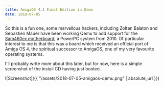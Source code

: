 ```yaml
---
title: AmigaOS 4.1 Final Edition in Qemu
date: 2018-07-05
---
```


So this is a fun one, some marvellous hackers, including Zoltan Balaton and Sebastien Mauer have been working Qemu to add support for the [Sam460ex motherboard](https://en.wikipedia.org/wiki/Sam460ex), a PowerPC system from 2010. Of particular interest to me is that this was a board which received an official port of Amiga OS 4, the spiritual successor to AmigaOS, one of my very favourite operating systems.

I'll probably write more about this later, but for now, here is a simple screenshot of the install CD having just booted.

![Screenshot]({{ "/assets/2018-07-05-amigaos-qemu.png" | absolute_url }})
